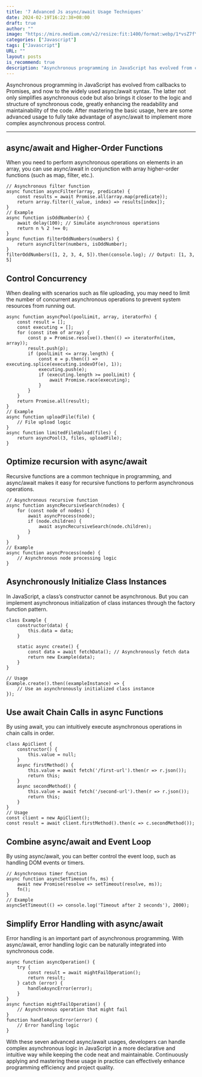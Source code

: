 ```yaml
---
title: '7 Advanced Js async/await Usage Techniques'
date: 2024-02-19T16:22:38+08:00
draft: true
author: ""
image: "https://miro.medium.com/v2/resize:fit:1400/format:webp/1*vsZ7fYFnKwjK2xhh2VpyEA@2x.png"
categories: ["Javascript"]
tags: ["Javascript"]
URL: ""
layout: posts
is_recommend: true
description: "Asynchronous programming in JavaScript has evolved from callbacks to Promises, and now to the widely used async/await syntax..."
---
```


Asynchronous programming in JavaScript has evolved from callbacks to Promises, and now to the widely used async/await syntax. The latter not only simplifies asynchronous code but also brings it closer to the logic and structure of synchronous code, greatly enhancing the readability and maintainability of the code. After mastering the basic usage, here are some advanced usage to fully take advantage of async/await to implement more complex asynchronous process control.

---

## async/await and Higher-Order Functions

When you need to perform asynchronous operations on elements in an array, you can use async/await in conjunction with array higher-order functions (such as map, filter, etc.).

```
// Asynchronous filter function
async function asyncFilter(array, predicate) {
    const results = await Promise.all(array.map(predicate));
    return array.filter((_value, index) => results[index]);
}
// Example
async function isOddNumber(n) {
    await delay(100); // Simulate asynchronous operations
    return n % 2 !== 0;
}
async function filterOddNumbers(numbers) {
    return asyncFilter(numbers, isOddNumber);
}
filterOddNumbers([1, 2, 3, 4, 5]).then(console.log); // Output: [1, 3, 5]
```

## Control Concurrency

When dealing with scenarios such as file uploading, you may need to limit the number of concurrent asynchronous operations to prevent system resources from running out.

```
async function asyncPool(poolLimit, array, iteratorFn) {
    const result = [];
    const executing = [];
    for (const item of array) {
        const p = Promise.resolve().then(() => iteratorFn(item, array));
        result.push(p);
        if (poolLimit <= array.length) {
            const e = p.then(() => executing.splice(executing.indexOf(e), 1));
            executing.push(e);
            if (executing.length >= poolLimit) {
                await Promise.race(executing);
            }
        }
    }
    return Promise.all(result);
}
// Example
async function uploadFile(file) {
    // File upload logic
}
async function limitedFileUpload(files) {
    return asyncPool(3, files, uploadFile);
}
```

## Optimize recursion with async/await

Recursive functions are a common technique in programming, and async/await makes it easy for recursive functions to perform asynchronous operations.

```
// Asynchronous recursive function
async function asyncRecursiveSearch(nodes) {
    for (const node of nodes) {
        await asyncProcess(node);
        if (node.children) {
            await asyncRecursiveSearch(node.children);
        }
    }
}
// Example
async function asyncProcess(node) {
    // Asynchronous node processing logic
}
```

## Asynchronously Initialize Class Instances

In JavaScript, a class’s constructor cannot be asynchronous. But you can implement asynchronous initialization of class instances through the factory function pattern.

```
class Example {
    constructor(data) {
        this.data = data;
    }

    static async create() {
        const data = await fetchData(); // Asynchronously fetch data
        return new Example(data);
    }
}

// Usage
Example.create().then((exampleInstance) => {
    // Use an asynchronously initialized class instance
});
```

## Use await Chain Calls in async Functions

By using await, you can intuitively execute asynchronous operations in chain calls in order.

```
class ApiClient {
    constructor() {
        this.value = null;
    }
    async firstMethod() {
        this.value = await fetch('/first-url').then(r => r.json());
        return this;
    }
    async secondMethod() {
        this.value = await fetch('/second-url').then(r => r.json());
        return this;
    }
}
// Usage
const client = new ApiClient();
const result = await client.firstMethod().then(c => c.secondMethod());
```

## Combine async/await and Event Loop

By using async/await, you can better control the event loop, such as handling DOM events or timers.

```
// Asynchronous timer function
async function asyncSetTimeout(fn, ms) {
    await new Promise(resolve => setTimeout(resolve, ms));
    fn();
}
// Example
asyncSetTimeout(() => console.log('Timeout after 2 seconds'), 2000);
```

## Simplify Error Handling with async/await

Error handling is an important part of asynchronous programming. With async/await, error handling logic can be naturally integrated into synchronous code.

```
async function asyncOperation() {
    try {
        const result = await mightFailOperation();
        return result;
    } catch (error) {
        handleAsyncError(error);
    }
}
async function mightFailOperation() {
    // Asynchronous operation that might fail
}
function handleAsyncError(error) {
    // Error handling logic
}
```

With these seven advanced async/await usages, developers can handle complex asynchronous logic in JavaScript in a more declarative and intuitive way while keeping the code neat and maintainable. Continuously applying and mastering these usage in practice can effectively enhance programming efficiency and project quality.
